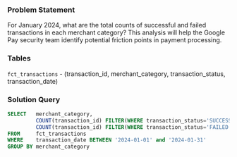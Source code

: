 ### Problem Statement

For January 2024, what are the total counts of successful and failed transactions in each merchant category? This analysis will help the Google Pay security team identify potential friction points in payment processing.


### Tables

`fct_transactions` - (transaction_id, merchant_category, transaction_status, transaction_date)


### Solution Query

```sql
SELECT   merchant_category, 
         COUNT(transaction_id) FILTER(WHERE transaction_status='SUCCESS') as total_success,
         COUNT(transaction_id) FILTER(WHERE transaction_status='FAILED') as total_failed
FROM     fct_transactions
WHERE    transaction_date BETWEEN '2024-01-01' and '2024-01-31'
GROUP BY merchant_category
```
